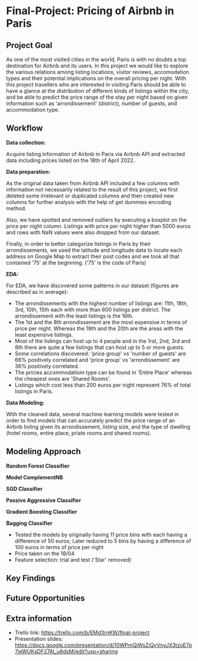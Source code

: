 # Final-Project: Pricing of Airbnb in Paris

## Project Goal
As one of the most visited cities in the world, Paris is with no doubts a top destination for Airbnb and its users. In this project we would like to explore the various relations among listing locations, visitor reviews, accomodation types and their potential implications on the overall pricing per night. With this project travellers who are interested in visiting Paris should be able to have a glance at the distribution of different kinds of listings within the city, and be able to predict the price range of the stay per night based on given information such as 'arrondissement' (district), number of guests, and accommodation type.

## Workflow

**Data collection:** 

Acquire listing information of Airbnb in Paris via Airbnb API and extracted data including prices listed on the 18th of April 2022. 

**Data preparation:**

As the original data taken from Airbnb API included a few columns with information not necessarily related to the result of this project, we first deleted some irrelevant or duplicated columns and then created new columns for further analysis with the help of get dummies encoding method. 

Also, we have spotted and removed outliers by executing a boxplot on the price per night column. Listings with price per night higher than 5000 euros and rows with NaN values were also dropped from our dataset.

Finally, in order to better categorize listings in Paris by their arrondissements, we used the latitude and longitude data to locate each address on Google Map to extract their post codes and we took all that contained '75' at the beginning. ('75' is the code of Paris)

**EDA:**

For EDA, we have discovered some patterns in our dataset (figures are described as in average):

- The arrondissements with the highest number of listings are: 11th, 18th, 3rd, 10th, 15th each with more than 600 listings per district. The arrondissement with the least listings is the 16th.
- The 1st and the 8th arrondissement are the most expensive in terms of price per night. Whereas the 19th and the 20th are the areas with the least expensive listings.
- Most of the listings can host up to 4 people and in the 1rst, 2nd, 3rd and 8th there are quite a few listings that can host up to 5 or more guests.
- Some correlations discovered: 'price group' vs 'number of guests' are 66% positively correlated and 'price group' vs 'arrondissement' are 36% positively correlated.
- The pricies accommodatiom type can be found in 'Entire Place' whereas the cheapest ones are 'Shared Rooms'.
- Listings which cost less than 200 euros per night represent 76% of total listings in Paris.

**Data Modeling:** 

Wtih the cleaned data, several machine learning models were tested in order to find models that can accurately predict the price range of an Airbnb
lisitng given its arrondissement, listing size, and the type of dwelling (hotel rooms, entire place, priate rooms and shared rooms).


## Modeling Approach

**Random Forest Classifier**

**Model ComplementNB**

**SGD Classifier**

**Passive Aggressive Classifier**

**Gradient Boosting Classifier**

**Bagging Classifier**

- Tested the models by originally having 11 price bins with each having a difference of 50 euros; Later reduced to 5 bins by having a difference of 100 euros in terms of price per night
- Price taken on the 18/04
- Feature selection: trial and test ('Star' removed)

## Key Findings

## Future Opportunities

## Extra information
- Trello link: https://trello.com/b/EMd3rnKW/final-project
- Presentation slides: https://docs.google.com/presentation/d/10WPmQiWsZiQyVnyJX3tzoE7p7ieWUKsDF27AI_u8dsM/edit?usp=sharing

